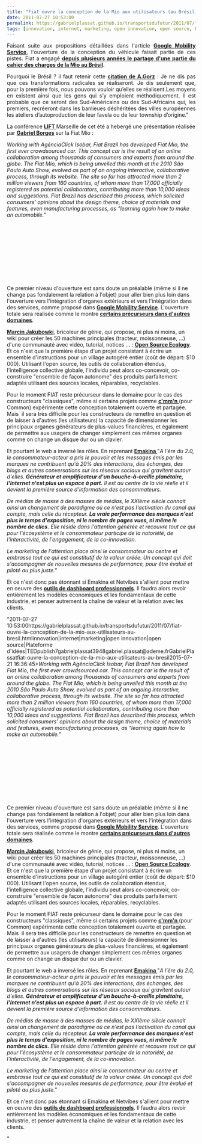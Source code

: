 ```yaml
---
title: "Fiat ouvre la conception de la Mio aux utilisateurs (au Brésil)"
date: 2011-07-27 10:53:00
permalink: https://gabrielplassat.github.io/transportsdufutur/2011/07/fiat-ouvre-la-conception-de-la-mio-aux-utilisateurs-au-bresil.html
tags: [innovation, internet, marketing, open innovation, open source, Plateforme d'idées, TED]
---
```


<p style="text-align: justify;">Faisant suite aux propositions détaillées dans l'article <strong><a href="https://gabrielplassat.github.io/transportsdufutur/2011/07/google-mobility-service-et-si-nous-le-faisions-sans-attendre-.html" target="_blank">Google Mobility Service</a></strong>, l'ouverture de la conception du véhicule faisait partie de ces pistes. Fiat a engagé <strong><a href="https://gabrielplassat.github.io/transportsdufutur/2009/11/open-source-mobilites-quels-avantages-quelles-consequences.html" target="_blank">depuis plusieurs années le partage d'une partie du cahier des charges de la Mio au Brésil</a></strong>.</p> <p style="text-align: justify;">Pourquoi le Brésil ? il faut retenir cette <strong><a href="http://www.framablog.org/index.php/post/2009/03/09/andre-gorz-sortie-du-capitalisme-et-logiciel-libre" target="_blank">citation de A.Gorz</a></strong> : Je ne dis pas que ces transformations radicales se réaliseront. Je dis seulement que, pour la première fois, nous pouvons vouloir qu’elles se réalisent.Les moyens en existent ainsi que les gens qui s’y emploient méthodiquement. Il est probable que ce seront des Sud-Américains ou des Sud-Africains qui, les premiers, recréeront dans les banlieues déshéritées des villes européennes les ateliers d’autoproduction de leur favela ou de leur township d’origine."</p> <p style=""text-align: justify>La conférence <strong><a href=""http://liftconference.com/"" target=""_blank"">LIFT </a></strong>Marseille de cet été a hebergé une présentation réalisée par <strong><a href=""http://liftconference.com/person/gborges"" target=""_blank"">Gabriel Borges</a></strong> sur la Fiat Mio :</p>   <!--more-->   <p style=""text-align: justify padding-left: 30px><em>Working with AgênciaClick Isobar, Fiat Brazil has developed Fiat Mio, the first ever crowdsourced car. This concept car is the result of an online collaboration among thousands of consumers and experts from around the globe. The Fiat Mio, which is being unveiled this month at the 2010 São Paulo Auto Show, evolved as part of an ongoing interactive, collaborative process, through its website. The site so far has attracted more than 2 million viewers from 160 countries, of whom more than 17,000 officially registered as potential collaborators, contributing more than 10,000 ideas and suggestions. Fiat Brazil has described this process, which solicited consumers' opinions about the design theme, choice of materials and features, even manufacturing processes, as "learning again how to make an automobile."</em></p> <p><iframe frameborder=""0"" height=""349"" src=""http://www.youtube.com/embed/30MvxOoT2eM"" width=""560""></iframe></p> <p style=""text-align: justify>Ce premier niveau d'ouverture est sans doute un préalable (même si il ne change pas fondalement la relation à l'objet) pour aller bien plus loin dans l'ouverture vers l'intégration d'organes extérieurs et vers l'intégration dans des services, comme proposé dans <strong><a href="https://gabrielplassat.github.io/transportsdufutur/2011/07/google-mobility-service-et-si-nous-le-faisions-sans-attendre-.html"" target=""_blank"">Google Mobility Service</a></strong>. L'ouverture totale sera réalisée comme le montre <strong><a href="https://gabrielplassat.github.io/transportsdufutur/2011/05/ultra-low-cost-open-source-la-voie-.html"" target=""_self"">certains précurseurs dans d'autres domaines</a></strong>.</p> <p style=""text-align: justify><strong><a href=""http://www.ted.com/talks/marcin_jakubowski.html"" target=""_blank"">Marcin Jakubowki</a></strong>, bricoleur de génie, qui propose, ni plus ni moins, un wiki pour créer les 50 machines principales (tracteur, moissonneuse, ...) d'une communauté avec vidéo, tutorial, notices ... : <strong><a href=""http://openfarmtech.org/wiki/Main_Page"" target=""_blank"">Open Source Ecology</a></strong>. Et ce n'est que la première étape d'un projet consistant à écrire un ensemble d'instructions pour un village autogéré entier (coût de départ: $10 000). Utilisant l'open source, les outils de collaboration étendus, l'intelligence collective globale, l'individu peut alors co-concevoir, co-construire "ensemble de façon autonome" des produits parfaitement adaptés utilisant des sources locales, réparables, recyclables.</p> <p style=""text-align: justify>Pour le moment FIAT reste précurseur dans le domaine pour le cas des constructeurs "classiques", même si certains projets comme <strong><a href=""http://www.cmmn.org/en/what-is-cmmn.html"" target=""_blank"">c'mm'n </a></strong>(pour Common) expérimente cette conception totalement ouverte et partagée. Mais  il sera très difficile pour les constructeurs de remettre en question et de laisser à d'autres (les utilisateurs) la capacité de dimensionner les principaux organes générateurs de plus-values financières, et également de permettre aux usagers de changer simplement ces mêmes organes comme on change un disque dur ou un clavier.</p> <p style=""text-align: justify>Et pourtant le web a inversé les rôles. En reprenant <strong><a href=""http://www.emakina.fr/whitepaper.cfm"" target=""_blank"">Emakina </a></strong>"<em>A l'ère du 2.0, le consommateur-acteur a pris le pouvoir et les messages émis par les marques ne contribuent qu'à 20% des interactions, des échanges, des blogs et autres conversations sur les réseaux sociaux qui gravitent autour d'elles. <strong>Générateur et amplificateur d'un bouche-à-oreille planétaire, l'Internet n'est plus un espace à part.</strong> Il est au centre de la vie réelle et il devient la première source d'information des consommateurs.</em></p> <p style=""text-align: justify><em>De médias de masse à des masses de médias, le XXIème siècle connait ainsi un changement de paradigme où ce n'est pas l'activation du canal qui compte, mais celle du récepteur. <strong>La vraie performance des marques n'est plus le temps d'exposition, ni le nombre de pages vues, ni même le nombre de clics.</strong> Elle réside dans l'attention générée et recouvre tout ce qui pour l'écosystème et le consommateur participe de la notoriété, de l'interactivité, de l'engagement, de la co-innovation.</em></p> <p style=""text-align: justify><em>Le marketing de l'attention place ainsi le consommateur au centre et embrasse tout ce qui est constitutif de la valeur créée. Un concept qui doit s'accompagner de nouvelles mesures de performance, pour être évalué et piloté au plus juste." </em></p> <p style=""text-align: justify>Et ce n'est donc pas étonnant si Emakina et Netvibes s'allient pour mettre en oeuvre des <strong><a href=""http://blog.emakina.com/2011/06/30/emakina-et-netvibes-s%e2%80%99allient-dans-le-dashboarding-business/"" target=""_blank"">outils de dashboard professionnels</a></strong>. Il faudra alors revoir entièrement les modèles économiques et les fondamentaux de cette industrie, et penser autrement la chaîne de valeur et la relation avec les clients.</p>"2011-07-27 10:53:00https://gabrielplassat.github.io/transportsdufutur/2011/07/fiat-ouvre-la-conception-de-la-mio-aux-utilisateurs-au-bresil.htmlinnovation|internet|marketing|open innovation|open source|Plateforme d'idées|TEDpublish7gabrielplassat3948gabriel.plassat@ademe.frGabrielPlassatfiat-ouvre-la-conception-de-la-mio-aux-utilisateurs-au-bresil2015-07-21 16:36:45><em>Working with AgênciaClick Isobar, Fiat Brazil has developed Fiat Mio, the first ever crowdsourced car. This concept car is the result of an online collaboration among thousands of consumers and experts from around the globe. The Fiat Mio, which is being unveiled this month at the 2010 São Paulo Auto Show, evolved as part of an ongoing interactive, collaborative process, through its website. The site so far has attracted more than 2 million viewers from 160 countries, of whom more than 17,000 officially registered as potential collaborators, contributing more than 10,000 ideas and suggestions. Fiat Brazil has described this process, which solicited consumers' opinions about the design theme, choice of materials and features, even manufacturing processes, as "learning again how to make an automobile."</em></p> <p><iframe frameborder=""0"" height=""349"" src=""http://www.youtube.com/embed/30MvxOoT2eM"" width=""560""></iframe></p> <p style=""text-align: justify>Ce premier niveau d'ouverture est sans doute un préalable (même si il ne change pas fondalement la relation à l'objet) pour aller bien plus loin dans l'ouverture vers l'intégration d'organes extérieurs et vers l'intégration dans des services, comme proposé dans <strong><a href="https://gabrielplassat.github.io/transportsdufutur/2011/07/google-mobility-service-et-si-nous-le-faisions-sans-attendre-.html"" target=""_blank"">Google Mobility Service</a></strong>. L'ouverture totale sera réalisée comme le montre <strong><a href="https://gabrielplassat.github.io/transportsdufutur/2011/05/ultra-low-cost-open-source-la-voie-.html"" target=""_self"">certains précurseurs dans d'autres domaines</a></strong>.</p> <p style=""text-align: justify><strong><a href=""http://www.ted.com/talks/marcin_jakubowski.html"" target=""_blank"">Marcin Jakubowki</a></strong>, bricoleur de génie, qui propose, ni plus ni moins, un wiki pour créer les 50 machines principales (tracteur, moissonneuse, ...) d'une communauté avec vidéo, tutorial, notices ... : <strong><a href=""http://openfarmtech.org/wiki/Main_Page"" target=""_blank"">Open Source Ecology</a></strong>. Et ce n'est que la première étape d'un projet consistant à écrire un ensemble d'instructions pour un village autogéré entier (coût de départ: $10 000). Utilisant l'open source, les outils de collaboration étendus, l'intelligence collective globale, l'individu peut alors co-concevoir, co-construire "ensemble de façon autonome" des produits parfaitement adaptés utilisant des sources locales, réparables, recyclables.</p> <p style=""text-align: justify>Pour le moment FIAT reste précurseur dans le domaine pour le cas des constructeurs "classiques", même si certains projets comme <strong><a href=""http://www.cmmn.org/en/what-is-cmmn.html"" target=""_blank"">c'mm'n </a></strong>(pour Common) expérimente cette conception totalement ouverte et partagée. Mais  il sera très difficile pour les constructeurs de remettre en question et de laisser à d'autres (les utilisateurs) la capacité de dimensionner les principaux organes générateurs de plus-values financières, et également de permettre aux usagers de changer simplement ces mêmes organes comme on change un disque dur ou un clavier.</p> <p style=""text-align: justify>Et pourtant le web a inversé les rôles. En reprenant <strong><a href=""http://www.emakina.fr/whitepaper.cfm"" target=""_blank"">Emakina </a></strong>"<em>A l'ère du 2.0, le consommateur-acteur a pris le pouvoir et les messages émis par les marques ne contribuent qu'à 20% des interactions, des échanges, des blogs et autres conversations sur les réseaux sociaux qui gravitent autour d'elles. <strong>Générateur et amplificateur d'un bouche-à-oreille planétaire, l'Internet n'est plus un espace à part.</strong> Il est au centre de la vie réelle et il devient la première source d'information des consommateurs.</em></p> <p style=""text-align: justify><em>De médias de masse à des masses de médias, le XXIème siècle connait ainsi un changement de paradigme où ce n'est pas l'activation du canal qui compte, mais celle du récepteur. <strong>La vraie performance des marques n'est plus le temps d'exposition, ni le nombre de pages vues, ni même le nombre de clics.</strong> Elle réside dans l'attention générée et recouvre tout ce qui pour l'écosystème et le consommateur participe de la notoriété, de l'interactivité, de l'engagement, de la co-innovation.</em></p> <p style=""text-align: justify><em>Le marketing de l'attention place ainsi le consommateur au centre et embrasse tout ce qui est constitutif de la valeur créée. Un concept qui doit s'accompagner de nouvelles mesures de performance, pour être évalué et piloté au plus juste." </em></p> <p style=""text-align: justify>Et ce n'est donc pas étonnant si Emakina et Netvibes s'allient pour mettre en oeuvre des <strong><a href=""http://blog.emakina.com/2011/06/30/emakina-et-netvibes-s%e2%80%99allient-dans-le-dashboarding-business/"" target=""_blank"">outils de dashboard professionnels</a></strong>. Il faudra alors revoir entièrement les modèles économiques et les fondamentaux de cette industrie, et penser autrement la chaîne de valeur et la relation avec les clients.</p>"
